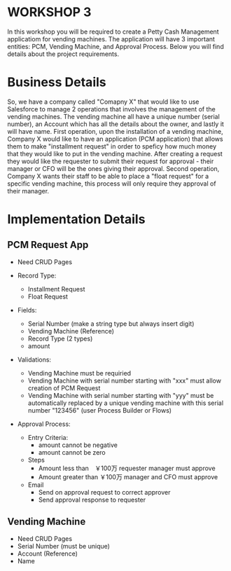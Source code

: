 # WORKSHOP 3

In this workshop you will be required to create a Petty Cash Management applicatiom for vending machines.
The application will have 3 important entities: PCM, Vending Machine, and Approval Process. 
Below you will find details about the project requirements. 

# Business Details
So, we have a company called "Comapny X" that would like to use Salesforce to manage 2 operations that involves the management of the vending machines. 
The vending machine all have a unique number (serial number), an Account which has all the details about the owner, and lastly it will have name.
First operation, upon the installation of a vending machine, Company X would like to have an application (PCM application) that allows them to make "installment request" in order to speficy how much money that they would like to put in the vending machine. After creating a request they would like the requester to submit their request for approval - their manager or CFO will be the ones giving their approval. Second operation, Company X wants their staff to be able to place a "float request" for a specific vending machine, this process will only require they approval of their manager.


# Implementation Details 

## PCM Request App
- Need CRUD Pages
- Record Type:
    - Installment Request 
    - Float Request 
- Fields: 
    - Serial Number (make a string type but always insert digit)
    - Vending Machine (Reference)
    - Record Type (2 types)
    - amount 

- Validations:
    - Vending Machine must be requiried 
    - Vending Machine with serial number starting with "xxx" must allow creation of PCM Request
    - Vending Machine with serial number starting with "yyy" must be automatically replaced by a unique vending machine with this serial number "123456" (user Process Builder or Flows)

- Approval Process: 
    - Entry Criteria: 
        * amount cannot be negative 
        * amount cannot be zero 
    - Steps
        * Amount less than　￥100万 requester manager must approve
        * Amount greater than ￥100万 manager and CFO must approve
    - Email 
        * Send on approval request to correct approver 
        * Send approval response to requester  

## Vending Machine 
- Need CRUD Pages
- Serial Number (must be unique)
- Account (Reference)
- Name





